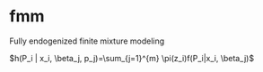 # fmm 

Fully endogenized finite mixture modeling

$`h(P_i | x_i, \beta_j, p_j)=\sum_{j=1}^{m} \pi(z_i)f(P_i|x_i, \beta_j)`$
